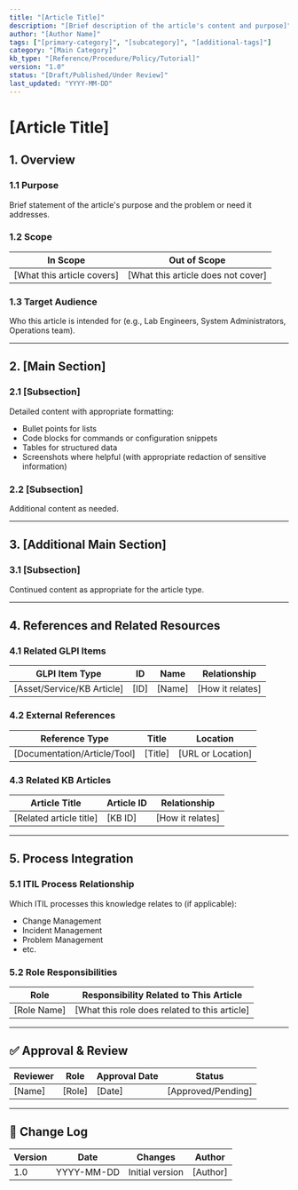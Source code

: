 ```yaml
---
title: "[Article Title]"
description: "[Brief description of the article's content and purpose]"
author: "[Author Name]"
tags: ["[primary-category]", "[subcategory]", "[additional-tags]"]
category: "[Main Category]"
kb_type: "[Reference/Procedure/Policy/Tutorial]"
version: "1.0"
status: "[Draft/Published/Under Review]"
last_updated: "YYYY-MM-DD"
---
```


# **[Article Title]**

## **1. Overview**

### **1.1 Purpose**

Brief statement of the article's purpose and the problem or need it addresses.

### **1.2 Scope**

| **In Scope** | **Out of Scope** |
|--------------|------------------|
| [What this article covers] | [What this article does not cover] |

### **1.3 Target Audience**

Who this article is intended for (e.g., Lab Engineers, System Administrators, Operations team).

---

## **2. [Main Section]**

### **2.1 [Subsection]**

Detailed content with appropriate formatting:

- Bullet points for lists
- Code blocks for commands or configuration snippets
- Tables for structured data
- Screenshots where helpful (with appropriate redaction of sensitive information)

### **2.2 [Subsection]**

Additional content as needed.

---

## **3. [Additional Main Section]**

### **3.1 [Subsection]**

Continued content as appropriate for the article type.

---

## **4. References and Related Resources**

### **4.1 Related GLPI Items**

| **GLPI Item Type** | **ID** | **Name** | **Relationship** |
|--------------------|-------|----------|-----------------|
| [Asset/Service/KB Article] | [ID] | [Name] | [How it relates] |

### **4.2 External References**

| **Reference Type** | **Title** | **Location** |
|--------------------|----------|-------------|
| [Documentation/Article/Tool] | [Title] | [URL or Location] |

### **4.3 Related KB Articles**

| **Article Title** | **Article ID** | **Relationship** |
|-------------------|---------------|-----------------|
| [Related article title] | [KB ID] | [How it relates] |

---

## **5. Process Integration**

### **5.1 ITIL Process Relationship**

Which ITIL processes this knowledge relates to (if applicable):

- Change Management
- Incident Management
- Problem Management
- etc.

### **5.2 Role Responsibilities**

| **Role** | **Responsibility Related to This Article** |
|----------|--------------------------------------------|
| [Role Name] | [What this role does related to this article] |

---

## **✅ Approval & Review**

| **Reviewer** | **Role** | **Approval Date** | **Status** |
|-------------|---------|------------------|------------|
| [Name] | [Role] | [Date] | [Approved/Pending] |

---

## **📜 Change Log**

| **Version** | **Date** | **Changes** | **Author** |
|------------|---------|-------------|------------|
| 1.0 | YYYY-MM-DD | Initial version | [Author] |

